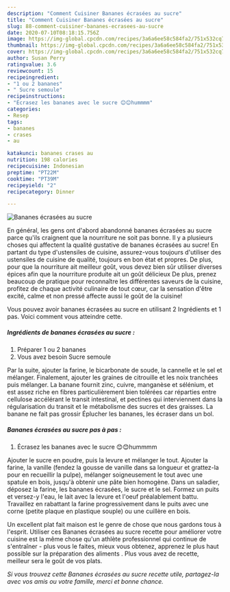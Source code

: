 ```yaml
---
description: "Comment Cuisiner Bananes écrasées au sucre"
title: "Comment Cuisiner Bananes écrasées au sucre"
slug: 88-comment-cuisiner-bananes-ecrasees-au-sucre
date: 2020-07-10T08:18:15.756Z
image: https://img-global.cpcdn.com/recipes/3a6a6ee58c584fa2/751x532cq70/bananes-ecrasees-au-sucre-photo-principale-de-la-recette.jpg
thumbnail: https://img-global.cpcdn.com/recipes/3a6a6ee58c584fa2/751x532cq70/bananes-ecrasees-au-sucre-photo-principale-de-la-recette.jpg
cover: https://img-global.cpcdn.com/recipes/3a6a6ee58c584fa2/751x532cq70/bananes-ecrasees-au-sucre-photo-principale-de-la-recette.jpg
author: Susan Perry
ratingvalue: 3.6
reviewcount: 15
recipeingredient:
- "1 ou 2 bananes"
- " Sucre semoule"
recipeinstructions:
- "Écrasez les bananes avec le sucre 😊😊hummmm"
categories:
- Resep
tags:
- bananes
- crases
- au

katakunci: bananes crases au 
nutrition: 198 calories
recipecuisine: Indonesian
preptime: "PT22M"
cooktime: "PT39M"
recipeyield: "2"
recipecategory: Dinner

---
```



![Bananes écrasées au sucre](https://img-global.cpcdn.com/recipes/3a6a6ee58c584fa2/751x532cq70/bananes-ecrasees-au-sucre-photo-principale-de-la-recette.jpg)

En général, les gens ont d'abord abandonné bananes écrasées au sucre parce qu'ils craignent que la nourriture ne soit pas bonne. Il y a plusieurs choses qui affectent la qualité gustative de bananes écrasées au sucre! En partant du type d'ustensiles de cuisine, assurez-vous toujours d'utiliser des ustensiles de cuisine de qualité, toujours en bon état et propres. De plus, pour que la nourriture ait meilleur goût, vous devez bien sûr utiliser diverses épices afin que la nourriture produite ait un goût délicieux De plus, prenez beaucoup de pratique pour reconnaître les différentes saveurs de la cuisine, profitez de chaque activité culinaire de tout cœur, car la sensation d'être excité, calme et non pressé affecte aussi le goût de la cuisine!

<!--inarticleads1-->

Vous pouvez avoir bananes écrasées au sucre en utilisant 2 Ingrédients et 1 pas. Voici comment vous atteindre cette.

##### Ingrédients de bananes écrasées au sucre :

1. Préparer 1 ou 2 bananes
1. Vous avez besoin  Sucre semoule


Par la suite, ajouter la farine, le bicarbonate de soude, la cannelle et le sel et mélanger. Finalement, ajouter les graines de citrouille et les noix tranchées puis mélanger. La banane fournit zinc, cuivre, manganèse et sélénium, et est assez riche en fibres particulièrement bien tolérées car réparties entre cellulose accélérant le transit intestinal, et pectines qui interviennent dans la régularisation du transit et le métabolisme des sucres et des graisses. La banane ne fait pas grossir Éplucher les bananes, les écraser dans un bol. 

<!--inarticleads2-->

##### Bananes écrasées au sucre pas à pas :

1. Écrasez les bananes avec le sucre 😊😊hummmm


Ajouter le sucre en poudre, puis la levure et mélanger le tout. Ajouter la farine, la vanille (fendez la gousse de vanille dans sa longueur et grattez-la pour en recueillir la pulpe), mélanger soigneusement le tout avec une spatule en bois, jusqu&#39;à obtenir une pâte bien homogène. Dans un saladier, déposez la farine, les bananes écrasées, le sucre et le sel. Formez un puits et versez-y l&#39;eau, le lait avec la levure et l&#39;oeuf préalablement battu. Travaillez en rabattant la farine progressivement dans le puits avec une corne (petite plaque en plastique souple) ou une cuillère en bois. 

<!--inarticleads1-->

<p>
Un excellent plat fait maison est le genre de chose que nous gardons tous à l'esprit. Utiliser ces Bananes écrasées au sucre recette pour améliorer votre cuisine est la même chose qu'un athlète professionnel qui continue de s'entraîner - plus vous le faites, mieux vous obtenez, apprenez le plus haut possible sur la préparation des aliments . Plus vous avez de recette, meilleur sera le goût de vos plats.
</p>

<p>
<i>Si vous trouvez cette Bananes écrasées au sucre recette utile, partagez-la avec vos amis ou votre famille, merci et bonne chance.</i>
</p>
